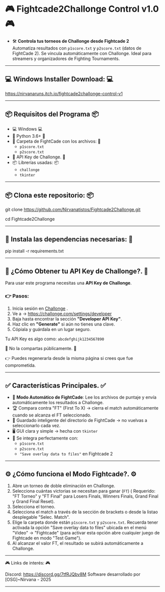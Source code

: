 
# 🎮 Fightcade2Challonge Control v1.0 🎮

- 🛠️ **Controla tus torneos de Challonge desde Fightcade 2**  
 Automatiza resultados con `p1score.txt` y `p2score.txt` (datos de FightCade 2).
 Se vincula automáticamente con Challonge.
 Ideal para streamers y organizadores de Fighting Tournaments.

---
## 💻 Windows Installer Download: 💻
https://nirvanaruns.itch.io/fightcade2challonge-control-v1

---
## 📦 Requisitos del Programa 📦

- 💻 Windows 💻
- 🐍 Python 3.6+ 🐍
- 📁 Carpeta de FightCade con los archivos: 📁
  - `p1score.txt`
  - `p2score.txt`
- 🔑 API Key de Challonge. 🔑
- 📦 Librerías usadas: 📦
  - `challonge`
  - `tkinter`

---
## 📦 Clona este repositorio: 📦
git clone https://github.com/Nirvanatistos/Fightcade2Challonge.git

cd Fightcade2Challonge

---
## 🐍 Instala las dependencias necesarias: 🐍
pip install -r requirements.txt

---
## 🔑 ¿Cómo Obtener tu API Key de Challonge?. 🔑

Para usar este programa necesitas una **API Key de Challonge**.

### 👉 Pasos: 
1. Inicia sesión en [Challonge](https://challonge.com) .
2. Ve a → https://challonge.com/settings/developer
3. Baja hasta encontrar la sección **"Developer API Key"**.
4. Haz clic en **"Generate"** si aún no tienes una clave.
5. Cópiala y guárdala en un lugar seguro.

Tu API Key es algo como: `abcdefghijk1234567890`

🔐 No la compartas públicamente. 🔐

👉 Puedes regenerarla desde la misma página si crees que fue comprometida.

---

## ✅ Características Principales. ✅

- 🔁 **Modo Automático de FightCade**: Lee los archivos de puntaje y envía automáticamente los resultados a Challonge.
- 🏆 Compara contra "FT" (First To X) → cierra el match automáticamente cuando se alcanza el FT seleccionado.
- 📄 Guardado inteligente del directorio de FightCade → no vuelvas a seleccionarlo cada vez.
- 🖥️ GUI clara y simple → hecha con `tkinter`
- 📂 Se integra perfectamente con:
  - `p1score.txt`
  - `p2score.txt`
  - `"Save overlay data to files"` en Fightcade 2

---

## ⚙️ ¿Cómo funciona el Modo Fightcade?. ⚙️

1. Abre un torneo de doble eliminación en Challonge.
2. Selecciona cuántas victorias se necesitan para ganar (`FT`) ( Requerido: "FT Torneo" y "FT Final" para Losers Finals, Winners Finals, Grand Final y Grand Final Reset).
3. Selecciona el torneo.
4. Selecciona el match a través de la sección de brackets o desde la listao desplegable "Selec. Match".
5. Elige la carpeta donde están `p1score.txt` y `p2score.txt`. Recuerda tener activada la opción "Save overlay data to files" ubicada en el menú "Video" -> "Fightcade" (para activar esta opción abre cualquier juego de Fightcade en modo "Test Game").
6. Al alcanzar el valor FT, el resultado se subirá automáticamente a Challonge.

---

🎮 Links de interés: 🎮

Discord: https://discord.gg/7tfRJQbv8M
Software desarrollado por [OSG]~Nirvana - 2025

---
